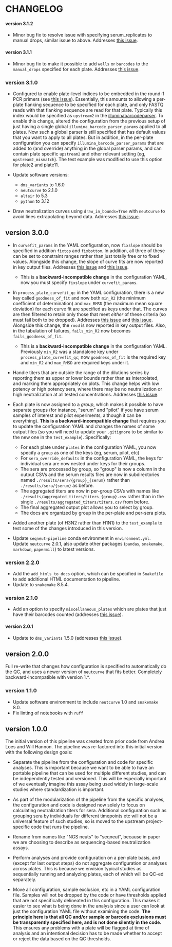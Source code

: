 # CHANGELOG

#### version 3.1.2
- Minor bug fix to resolve issue with specifying serum_replicates to manual drops, similar issue to above. Addresses [this issue](https://github.com/jbloomlab/seqneut-pipeline/issues/49).

#### version 3.1.1
- Minor bug fix to make it possible to add `wells` or `barcodes` to the `manual_drops` specified for each plate. Addresses [this issue](https://github.com/jbloomlab/seqneut-pipeline/issues/45).

### version 3.1.0
- Configured to enable plate-level indices to be embedded in the round-1 PCR primers (see [this issue](https://github.com/jbloomlab/seqneut-pipeline/issues/40)). Essentially, this amounts to allowing a per-plate flanking sequence to be specified for each plate, and only FASTQ reads with that flanking sequence are read for that plate. Typically this index would be specified as `upstream2` in the [illuminabarcodeparser](https://jbloomlab.github.io/dms_variants/dms_variants.illuminabarcodeparser.html). To enable this change, altered the configuration from the previous setup of just having a single global `illumina_barcode_parser_params` applied to all plates. Now such a global parser is still specified that has default values that you want to apply to all plates. But in addition, in the per-plate configuration you can specify `illumina_barcode_parser_params` that are added to (and override) anything in the global parser params, and can contain plate specific `upstream2` and other relevant setting (eg, `upstream2_mismatch`). The test example was modified to use this option for plate2 and plate11.

- Update software versions:
  - `dms_variants` to 1.6.0
  - `neutcurve` to 2.1.0
  - `altair` to 5.3
  - `python` to 3.12

- Draw neutralization curves using `draw_in_bounds=True` with `neutcurve` to avoid lines extrapolating beyond data. Addresses [this issue](https://github.com/jbloomlab/neutcurve/issues/59).

## version 3.0.0
- In `curvefit_params` in the YAML configuration, now `fixslope` should be specified in addition `fixtop` and `fixbottom`. In addition, all three of these can be set to constraint ranges rather than just totally free or to fixed values. Alongside this change, the slope of curve fits are now reported in key output files. Addresses [this issue](https://github.com/jbloomlab/neutcurve/issues/53) and [this issue](https://github.com/jbloomlab/seqneut-pipeline/issues/32).
  - This is a **backward-incompatible change** in the configuration YAML, now you must specify `fixslope` under `curvefit_params`.

- In `process_plate_curvefit_qc` in the YAML configuration, there is a new key called `goodness_of_fit` and now both `min_R2` (the minimum coefficient of determination) and `max_RMSD` (the maximum mean square deviation) for each curve fit are specified as keys under that. The curves are then filtered to retain only those that meet *either* of these criteria (so must fail both to be dropped). Addresses [this issue](https://github.com/jbloomlab/seqneut-pipeline/issues/33) and [this issue](https://github.com/jbloomlab/neutcurve/issues/55#issuecomment-2016975219). Alongside this change, the `rmsd` is now reported in key output files. Also, in the tabulation of failures, `fails_min_R2` now becomes `fails_goodness_of_fit`.
  - This is a **backward-incompatible change** in the configuration YAML. Previously `min_R2` was a standalone key under `process_plate_curvefit_qc`; now `goodness_of_fit` is the required key and `min_R2` and `max_RMSD` are required keys under it.

- Handle titers that are outside the range of the dilutions series by reporting them as upper or lower bounds rather than as interpolated, and marking them appropriately on plots. This change helps with low potency or high potency sera, where there may be no neutralization or high neutralization at all tested concentrations. Addresses [this issue](https://github.com/jbloomlab/seqneut-pipeline/issues/30).

- Each plate is now assigned to a *group*, which makes it possible to have separate groups (for instance, "serum" and "pilot" if you have serum samples of interest and pilot experiments, although it can be everything). **This is a backward-incompatible change** that requires you to update the configuration YAML and changes the names of some output files (so you will need to update your `.gitignore` to be similar to the new one in the `test_example`). Specifically:
  - For each plate under `plates` in the configuration YAML, you now specify a `group` as one of the keys (eg, serum, pilot, etc)
  - For `sera_override_defaults` in the configuration YAML, the keys for individual sera are now nested under keys for their groups.
  - The sera are processed by group, so "group" is now a column in the output CSVs and the serum results files are now in subdirectories named `./results/sera/{group}_{serum}` rather than `./results/sera/{serum}` as before.
  - The aggregated titers are now in per-group CSVs with names like `./results/aggregated_titers/titers_{group}.csv` rather than in the single `./results/aggregated_titers/titers.csv` from before.
  - The final aggregated output plot allows you to select by group.
  - The docs are organized by group in the per-plate and per-sera plots.

- Added another plate (of H3N2 rather than H1N1) to the `test_example` to test some of the changes introduced in this version.

- Update `seqneut-pipeline` conda environment in `environment.yml`. Update `neutcurve` 2.0.1, also update other packages (`pandas`, `snakemake`, `markdown`, `papermill`) to latest versions.

### version 2.2.0
- Add the `add_htmls_to_docs` option, which can be specified in `Snakefile` to add additional HTML documentation to pipeline.
- Update to `snakemake` 8.5.4.

### version 2.1.0
- Add an option to specify `miscellaneous_plates` which are plates that just have their barcodes counted (addresses [this issue](https://github.com/jbloomlab/seqneut-pipeline/issues/26)).

#### version 2.0.1
- Update to `dms_variants` 1.5.0 (addresses [this issue](https://github.com/jbloomlab/seqneut-pipeline/issues/24)).

## version 2.0.0
Full re-write that changes how configuration is specified to automatically do the QC, and uses a newer version of `neutcurve` that fits better. Completely backward-incompatible with version 1.*.

### version 1.1.0
- Update software environment to include `neutcurve` 1.0 and `snakemake` 8.0.
- Fix linting of notebooks with `ruff`

## version 1.0.0
The initial version of this pipeline was created from prior code from Andrea Loes and Will Hannon.
The pipeline was re-factored into this initial version with the following design goals:

  - Separate the pipeline from the configuration and code for specific analyses. This is important because we want to be able to have an portable pipeline that can be used for multiple different studies, and can be independently tested and versioned. This will be especially important of we eventually imagine this assay being used widely in large-scale studies where standardization is important.

  - As part of the modularization of the pipeline from the specific analyses, the configuration and code is designed now solely to focus on calculating neutralization titers for sera. Additional configuration such as grouping sera by individuals for different timepoints etc will not be a universal feature of such studies, so is moved to the upstream project-specific code that runs the pipeline.

  - Rename from names like "NGS neuts" to "seqneut", because in paper we are choosing to describe as sequencing-based neutralization assays.

  - Perform analyses and provide configuration on a per-plate basis, and (except for last output steps) do not aggregate configuration or analyses across plates. This is because we envision typical studies as sequentially running and analyzing plates, each of which will be QC-ed separately.

  - Move all configuration, sample exclusion, etc in a YAML configuration file. Samples will not be dropped by the code or have thresholds applied that are not specifically delineated in this configuration. This makes it easier to see what is being done in the analysis since a user can look at just the configuration YAML file without examining the code. **The principle here is that all QC and/or sample or barcode exclusions must be transparently specified here, and is not done silently in the code.** This ensures any problems with a plate will be flagged at time of analysis and an intentional decision has to be made whether to accept or reject the data based on the QC thresholds.
